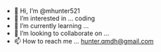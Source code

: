 - 👋 Hi, I’m @mhunter521
- 👀 I’m interested in ... coding
- 🌱 I’m currently learning ...
- 💞️ I’m looking to collaborate on ...
- 📫 How to reach me ... hunter.qmdh@gmail.com

<!---
mhunter521/mhunter521 is a ✨ special ✨ repository because its `README.md` (this file) appears on your GitHub profile.
You can click the Preview link to take a look at your changes.
--->
